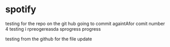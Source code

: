 # spotify
testing
for the repo on the git hub
going to commit
againtAfor comit number 4
testing i  rpreogereasda
sprogress
progress

testing from the github
for the file update

